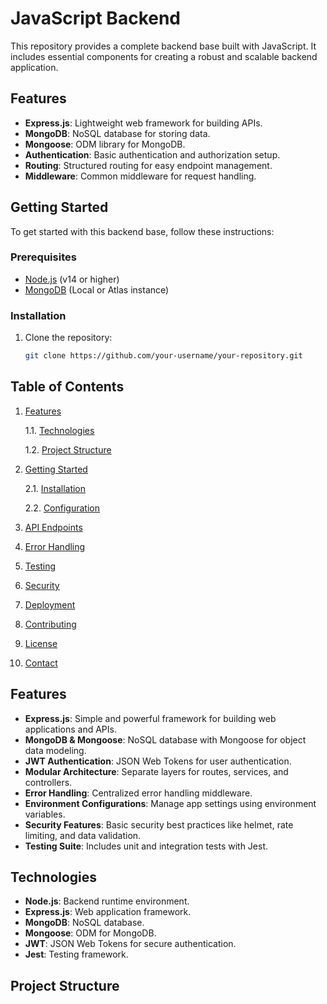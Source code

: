 # JavaScript Backend

This repository provides a complete backend base built with JavaScript. It includes essential components for creating a robust and scalable backend application. 

## Features

- **Express.js**: Lightweight web framework for building APIs.
- **MongoDB**: NoSQL database for storing data.
- **Mongoose**: ODM library for MongoDB.
- **Authentication**: Basic authentication and authorization setup.
- **Routing**: Structured routing for easy endpoint management.
- **Middleware**: Common middleware for request handling.

## Getting Started

To get started with this backend base, follow these instructions:

### Prerequisites

- [Node.js](https://nodejs.org/) (v14 or higher)
- [MongoDB](https://www.mongodb.com/) (Local or Atlas instance)

### Installation

1. Clone the repository:
   ```bash
   git clone https://github.com/your-username/your-repository.git

## Table of Contents

1. [Features](#features)

    1.1. [Technologies](#technologies)

    1.2. [Project Structure](#project-structure)
2. [Getting Started](#getting-started)

    2.1. [Installation](#installation)
    
    2.2. [Configuration](#configuration)
3. [API Endpoints](#api-endpoints)
4. [Error Handling](#error-handling)
5. [Testing](#testing)
6. [Security](#security)
7. [Deployment](#deployment)
8. [Contributing](#contributing)
9. [License](#license)
10. [Contact](#contact)


## Features

- **Express.js**: Simple and powerful framework for building web applications and APIs.
- **MongoDB & Mongoose**: NoSQL database with Mongoose for object data modeling.
- **JWT Authentication**: JSON Web Tokens for user authentication.
- **Modular Architecture**: Separate layers for routes, services, and controllers.
- **Error Handling**: Centralized error handling middleware.
- **Environment Configurations**: Manage app settings using environment variables.
- **Security Features**: Basic security best practices like helmet, rate limiting, and data validation.
- **Testing Suite**: Includes unit and integration tests with Jest.

## Technologies

- **Node.js**: Backend runtime environment.
- **Express.js**: Web application framework.
- **MongoDB**: NoSQL database.
- **Mongoose**: ODM for MongoDB.
- **JWT**: JSON Web Tokens for secure authentication.
- **Jest**: Testing framework.

## Project Structure

